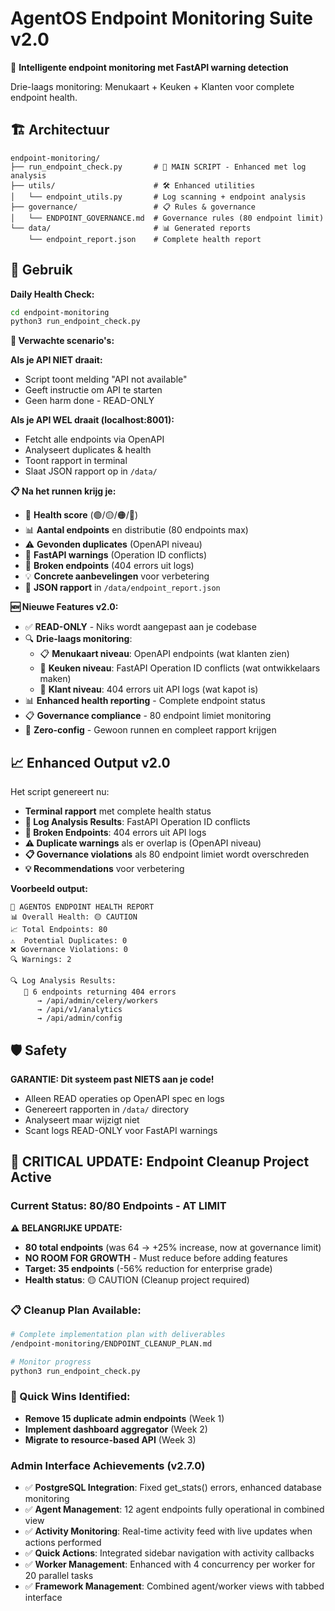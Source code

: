 # AgentOS Endpoint Monitoring Suite v2.0

🎯 **Intelligente endpoint monitoring met FastAPI warning detection**

Drie-laags monitoring: Menukaart + Keuken + Klanten voor complete endpoint health.

## 🏗️ Architectuur

```text
endpoint-monitoring/
├── run_endpoint_check.py       # 🚀 MAIN SCRIPT - Enhanced met log analysis
├── utils/                      # 🛠️ Enhanced utilities  
│   └── endpoint_utils.py       # Log scanning + endpoint analysis
├── governance/                 # 📋 Rules & governance
│   └── ENDPOINT_GOVERNANCE.md  # Governance rules (80 endpoint limit)
└── data/                       # 📊 Generated reports
    └── endpoint_report.json    # Complete health report
```

## 🚀 Gebruik

**Daily Health Check:**
```bash
cd endpoint-monitoring
python3 run_endpoint_check.py
```

**🤔 Verwachte scenario's:**

**Als je API NIET draait:**
- Script toont melding "API not available"  
- Geeft instructie om API te starten
- Geen harm done - READ-ONLY

**Als je API WEL draait (localhost:8001):**
- Fetcht alle endpoints via OpenAPI
- Analyseert duplicates & health
- Toont rapport in terminal
- Slaat JSON rapport op in `/data/`

**📋 Na het runnen krijg je:**
- 🎯 **Health score** (🟢/🟡/🟠/🔴)
- 📊 **Aantal endpoints** en distributie (80 endpoints max)
- ⚠️ **Gevonden duplicates** (OpenAPI niveau)
- 🍳 **FastAPI warnings** (Operation ID conflicts)
- 🚫 **Broken endpoints** (404 errors uit logs)
- 💡 **Concrete aanbevelingen** voor verbetering
- 📁 **JSON rapport** in `/data/endpoint_report.json`

**🆕 Nieuwe Features v2.0:**
- ✅ **READ-ONLY** - Niks wordt aangepast aan je codebase
- 🔍 **Drie-laags monitoring**:
  - 📋 **Menukaart niveau**: OpenAPI endpoints (wat klanten zien)
  - 🍳 **Keuken niveau**: FastAPI Operation ID conflicts (wat ontwikkelaars maken)
  - 🚫 **Klant niveau**: 404 errors uit API logs (wat kapot is)
- 📊 **Enhanced health reporting** - Complete endpoint status
- 📋 **Governance compliance** - 80 endpoint limiet monitoring
- 🎯 **Zero-config** - Gewoon runnen en compleet rapport krijgen

## 📈 Enhanced Output v2.0

Het script genereert nu:
- **Terminal rapport** met complete health status
- **🍳 Log Analysis Results**: FastAPI Operation ID conflicts 
- **🚫 Broken Endpoints**: 404 errors uit API logs
- **⚠️ Duplicate warnings** als er overlap is (OpenAPI niveau)
- **📋 Governance violations** als 80 endpoint limiet wordt overschreden
- **💡 Recommendations** voor verbetering

**Voorbeeld output:**
```text
🎯 AGENTOS ENDPOINT HEALTH REPORT
📊 Overall Health: 🟡 CAUTION
📈 Total Endpoints: 80
⚠️  Potential Duplicates: 0
❌ Governance Violations: 0
🔍 Warnings: 2

🔍 Log Analysis Results:
   🚫 6 endpoints returning 404 errors
      → /api/admin/celery/workers
      → /api/v1/analytics
      → /api/admin/config
```

## 🛡️ Safety

**GARANTIE: Dit systeem past NIETS aan je code!**
- Alleen READ operaties op OpenAPI spec en logs
- Genereert rapporten in `/data/` directory  
- Analyseert maar wijzigt niet
- Scant logs READ-ONLY voor FastAPI warnings

## 🚨 **CRITICAL UPDATE: Endpoint Cleanup Project Active**

### **Current Status: 80/80 Endpoints - AT LIMIT**

**⚠️ BELANGRIJKE UPDATE:**
- **80 total endpoints** (was 64 → +25% increase, now at governance limit)
- **NO ROOM FOR GROWTH** - Must reduce before adding features
- **Target: 35 endpoints** (-56% reduction for enterprise grade)
- **Health status**: 🟡 CAUTION (Cleanup project required)

### **📋 Cleanup Plan Available:**
```bash
# Complete implementation plan with deliverables
/endpoint-monitoring/ENDPOINT_CLEANUP_PLAN.md

# Monitor progress
python3 run_endpoint_check.py
```

### **🎯 Quick Wins Identified:**
- **Remove 15 duplicate admin endpoints** (Week 1)
- **Implement dashboard aggregator** (Week 2)  
- **Migrate to resource-based API** (Week 3)

### **Admin Interface Achievements (v2.7.0)**
- ✅ **PostgreSQL Integration**: Fixed get_stats() errors, enhanced database monitoring
- ✅ **Agent Management**: 12 agent endpoints fully operational in combined view
- ✅ **Activity Monitoring**: Real-time activity feed with live updates when actions performed
- ✅ **Quick Actions**: Integrated sidebar navigation with activity callbacks
- ✅ **Worker Management**: Enhanced with 4 concurrency per worker for 20 parallel tasks
- ✅ **Framework Management**: Combined agent/worker views with tabbed interface